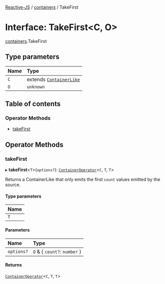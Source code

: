 [Reactive-JS](../README.md) / [containers](../modules/containers.md) / TakeFirst

# Interface: TakeFirst<C, O\>

[containers](../modules/containers.md).TakeFirst

## Type parameters

| Name | Type |
| :------ | :------ |
| `C` | extends [`ContainerLike`](containers.ContainerLike.md) |
| `O` | `unknown` |

## Table of contents

### Operator Methods

- [takeFirst](containers.TakeFirst.md#takefirst)

## Operator Methods

### takeFirst

▸ **takeFirst**<`T`\>(`options?`): [`ContainerOperator`](../modules/containers.md#containeroperator)<`C`, `T`, `T`\>

Returns a ContainerLike that only emits the first `count` values emitted by the source.

#### Type parameters

| Name |
| :------ |
| `T` |

#### Parameters

| Name | Type |
| :------ | :------ |
| `options?` | `O` & { `count?`: `number`  } |

#### Returns

[`ContainerOperator`](../modules/containers.md#containeroperator)<`C`, `T`, `T`\>
